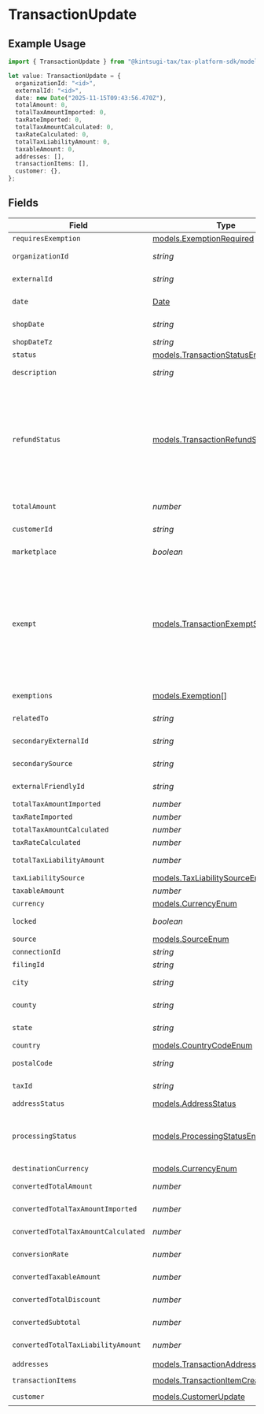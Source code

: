 # TransactionUpdate

## Example Usage

```typescript
import { TransactionUpdate } from "@kintsugi-tax/tax-platform-sdk/models";

let value: TransactionUpdate = {
  organizationId: "<id>",
  externalId: "<id>",
  date: new Date("2025-11-15T09:43:56.470Z"),
  totalAmount: 0,
  totalTaxAmountImported: 0,
  taxRateImported: 0,
  totalTaxAmountCalculated: 0,
  taxRateCalculated: 0,
  totalTaxLiabilityAmount: 0,
  taxableAmount: 0,
  addresses: [],
  transactionItems: [],
  customer: {},
};
```

## Fields

| Field                                                                                                                                                                                                             | Type                                                                                                                                                                                                              | Required                                                                                                                                                                                                          | Description                                                                                                                                                                                                       |
| ----------------------------------------------------------------------------------------------------------------------------------------------------------------------------------------------------------------- | ----------------------------------------------------------------------------------------------------------------------------------------------------------------------------------------------------------------- | ----------------------------------------------------------------------------------------------------------------------------------------------------------------------------------------------------------------- | ----------------------------------------------------------------------------------------------------------------------------------------------------------------------------------------------------------------- |
| `requiresExemption`                                                                                                                                                                                               | [models.ExemptionRequired](../models/exemptionrequired.md)                                                                                                                                                        | :heavy_minus_sign:                                                                                                                                                                                                | N/A                                                                                                                                                                                                               |
| `organizationId`                                                                                                                                                                                                  | *string*                                                                                                                                                                                                          | :heavy_check_mark:                                                                                                                                                                                                | Unique identifier of the organization.                                                                                                                                                                            |
| `externalId`                                                                                                                                                                                                      | *string*                                                                                                                                                                                                          | :heavy_check_mark:                                                                                                                                                                                                | External identifier of the transaction.                                                                                                                                                                           |
| `date`                                                                                                                                                                                                            | [Date](https://developer.mozilla.org/en-US/docs/Web/JavaScript/Reference/Global_Objects/Date)                                                                                                                     | :heavy_check_mark:                                                                                                                                                                                                | Transaction date and time                                                                                                                                                                                         |
| `shopDate`                                                                                                                                                                                                        | *string*                                                                                                                                                                                                          | :heavy_minus_sign:                                                                                                                                                                                                | Transaction date in the shop's local timezone                                                                                                                                                                     |
| `shopDateTz`                                                                                                                                                                                                      | *string*                                                                                                                                                                                                          | :heavy_minus_sign:                                                                                                                                                                                                | Timezone of the shop                                                                                                                                                                                              |
| `status`                                                                                                                                                                                                          | [models.TransactionStatusEnum](../models/transactionstatusenum.md)                                                                                                                                                | :heavy_minus_sign:                                                                                                                                                                                                | N/A                                                                                                                                                                                                               |
| `description`                                                                                                                                                                                                     | *string*                                                                                                                                                                                                          | :heavy_minus_sign:                                                                                                                                                                                                | Description of the transaction.                                                                                                                                                                                   |
| `refundStatus`                                                                                                                                                                                                    | [models.TransactionRefundStatus](../models/transactionrefundstatus.md)                                                                                                                                            | :heavy_minus_sign:                                                                                                                                                                                                | Shopify has 2 order statuses for refund case: refunded and partially_refunded<br/>If the given order has different status from these 2, we will set the<br/>transaction's refund_status to PARTIALLY_REFUNDED by default. |
| `totalAmount`                                                                                                                                                                                                     | *number*                                                                                                                                                                                                          | :heavy_minus_sign:                                                                                                                                                                                                | Total amount of the transaction.                                                                                                                                                                                  |
| `customerId`                                                                                                                                                                                                      | *string*                                                                                                                                                                                                          | :heavy_minus_sign:                                                                                                                                                                                                | Unique identifier of the customer.                                                                                                                                                                                |
| `marketplace`                                                                                                                                                                                                     | *boolean*                                                                                                                                                                                                         | :heavy_minus_sign:                                                                                                                                                                                                | Indicates if transaction is marketplace-based.                                                                                                                                                                    |
| `exempt`                                                                                                                                                                                                          | [models.TransactionExemptStatusEnum](../models/transactionexemptstatusenum.md)                                                                                                                                    | :heavy_minus_sign:                                                                                                                                                                                                | Based on transaction item exempt status.<br/>NOT EXEMPT: None of the items are NOT EXEMPT<br/>PARTIALLY EXEMPT: At least some of the items are NOT EXEMPT<br/>FULLY_EXEMPT: All items sold in the transaction are EXEMPT |
| `exemptions`                                                                                                                                                                                                      | [models.Exemption](../models/exemption.md)[]                                                                                                                                                                      | :heavy_minus_sign:                                                                                                                                                                                                | List of exemptions applied (if any).                                                                                                                                                                              |
| `relatedTo`                                                                                                                                                                                                       | *string*                                                                                                                                                                                                          | :heavy_minus_sign:                                                                                                                                                                                                | Related transaction identifier.                                                                                                                                                                                   |
| `secondaryExternalId`                                                                                                                                                                                             | *string*                                                                                                                                                                                                          | :heavy_minus_sign:                                                                                                                                                                                                | Secondary External Identifier.                                                                                                                                                                                    |
| `secondarySource`                                                                                                                                                                                                 | *string*                                                                                                                                                                                                          | :heavy_minus_sign:                                                                                                                                                                                                | Secondary source information                                                                                                                                                                                      |
| `externalFriendlyId`                                                                                                                                                                                              | *string*                                                                                                                                                                                                          | :heavy_minus_sign:                                                                                                                                                                                                | Friendly identifier of the original item.                                                                                                                                                                         |
| `totalTaxAmountImported`                                                                                                                                                                                          | *number*                                                                                                                                                                                                          | :heavy_minus_sign:                                                                                                                                                                                                | Imported tax amount.                                                                                                                                                                                              |
| `taxRateImported`                                                                                                                                                                                                 | *number*                                                                                                                                                                                                          | :heavy_minus_sign:                                                                                                                                                                                                | Imported tax rate.                                                                                                                                                                                                |
| `totalTaxAmountCalculated`                                                                                                                                                                                        | *number*                                                                                                                                                                                                          | :heavy_minus_sign:                                                                                                                                                                                                | Calculated tax amount.                                                                                                                                                                                            |
| `taxRateCalculated`                                                                                                                                                                                               | *number*                                                                                                                                                                                                          | :heavy_minus_sign:                                                                                                                                                                                                | Calculated tax rate.                                                                                                                                                                                              |
| `totalTaxLiabilityAmount`                                                                                                                                                                                         | *number*                                                                                                                                                                                                          | :heavy_minus_sign:                                                                                                                                                                                                | Total tax liability amount.                                                                                                                                                                                       |
| `taxLiabilitySource`                                                                                                                                                                                              | [models.TaxLiabilitySourceEnum](../models/taxliabilitysourceenum.md)                                                                                                                                              | :heavy_minus_sign:                                                                                                                                                                                                | N/A                                                                                                                                                                                                               |
| `taxableAmount`                                                                                                                                                                                                   | *number*                                                                                                                                                                                                          | :heavy_minus_sign:                                                                                                                                                                                                | Taxable amount.                                                                                                                                                                                                   |
| `currency`                                                                                                                                                                                                        | [models.CurrencyEnum](../models/currencyenum.md)                                                                                                                                                                  | :heavy_minus_sign:                                                                                                                                                                                                | N/A                                                                                                                                                                                                               |
| `locked`                                                                                                                                                                                                          | *boolean*                                                                                                                                                                                                         | :heavy_minus_sign:                                                                                                                                                                                                | Transaction lock status.                                                                                                                                                                                          |
| `source`                                                                                                                                                                                                          | [models.SourceEnum](../models/sourceenum.md)                                                                                                                                                                      | :heavy_minus_sign:                                                                                                                                                                                                | N/A                                                                                                                                                                                                               |
| `connectionId`                                                                                                                                                                                                    | *string*                                                                                                                                                                                                          | :heavy_minus_sign:                                                                                                                                                                                                | Connection Identifier                                                                                                                                                                                             |
| `filingId`                                                                                                                                                                                                        | *string*                                                                                                                                                                                                          | :heavy_minus_sign:                                                                                                                                                                                                | Filing identifier.                                                                                                                                                                                                |
| `city`                                                                                                                                                                                                            | *string*                                                                                                                                                                                                          | :heavy_minus_sign:                                                                                                                                                                                                | City of the transaction address.                                                                                                                                                                                  |
| `county`                                                                                                                                                                                                          | *string*                                                                                                                                                                                                          | :heavy_minus_sign:                                                                                                                                                                                                | County of the transaction address.                                                                                                                                                                                |
| `state`                                                                                                                                                                                                           | *string*                                                                                                                                                                                                          | :heavy_minus_sign:                                                                                                                                                                                                | State of the transaction address.                                                                                                                                                                                 |
| `country`                                                                                                                                                                                                         | [models.CountryCodeEnum](../models/countrycodeenum.md)                                                                                                                                                            | :heavy_minus_sign:                                                                                                                                                                                                | N/A                                                                                                                                                                                                               |
| `postalCode`                                                                                                                                                                                                      | *string*                                                                                                                                                                                                          | :heavy_minus_sign:                                                                                                                                                                                                | Postal code of the transaction.                                                                                                                                                                                   |
| `taxId`                                                                                                                                                                                                           | *string*                                                                                                                                                                                                          | :heavy_minus_sign:                                                                                                                                                                                                | Tax ID associated with the transaction                                                                                                                                                                            |
| `addressStatus`                                                                                                                                                                                                   | [models.AddressStatus](../models/addressstatus.md)                                                                                                                                                                | :heavy_minus_sign:                                                                                                                                                                                                | N/A                                                                                                                                                                                                               |
| `processingStatus`                                                                                                                                                                                                | [models.ProcessingStatusEnum](../models/processingstatusenum.md)                                                                                                                                                  | :heavy_minus_sign:                                                                                                                                                                                                | Our transaction state, used to determine when/if a transaction needs additional<br/>processing.                                                                                                                   |
| `destinationCurrency`                                                                                                                                                                                             | [models.CurrencyEnum](../models/currencyenum.md)                                                                                                                                                                  | :heavy_minus_sign:                                                                                                                                                                                                | N/A                                                                                                                                                                                                               |
| `convertedTotalAmount`                                                                                                                                                                                            | *number*                                                                                                                                                                                                          | :heavy_minus_sign:                                                                                                                                                                                                | Converted total amount.                                                                                                                                                                                           |
| `convertedTotalTaxAmountImported`                                                                                                                                                                                 | *number*                                                                                                                                                                                                          | :heavy_minus_sign:                                                                                                                                                                                                | Converted imported tax amount.                                                                                                                                                                                    |
| `convertedTotalTaxAmountCalculated`                                                                                                                                                                               | *number*                                                                                                                                                                                                          | :heavy_minus_sign:                                                                                                                                                                                                | Converted calculated tax amount.                                                                                                                                                                                  |
| `conversionRate`                                                                                                                                                                                                  | *number*                                                                                                                                                                                                          | :heavy_minus_sign:                                                                                                                                                                                                | Currency conversion rate.                                                                                                                                                                                         |
| `convertedTaxableAmount`                                                                                                                                                                                          | *number*                                                                                                                                                                                                          | :heavy_minus_sign:                                                                                                                                                                                                | Converted taxable amount.                                                                                                                                                                                         |
| `convertedTotalDiscount`                                                                                                                                                                                          | *number*                                                                                                                                                                                                          | :heavy_minus_sign:                                                                                                                                                                                                | Converted total discount amount.                                                                                                                                                                                  |
| `convertedSubtotal`                                                                                                                                                                                               | *number*                                                                                                                                                                                                          | :heavy_minus_sign:                                                                                                                                                                                                | Converted subtotal amount.                                                                                                                                                                                        |
| `convertedTotalTaxLiabilityAmount`                                                                                                                                                                                | *number*                                                                                                                                                                                                          | :heavy_minus_sign:                                                                                                                                                                                                | Converted total tax liability amount.                                                                                                                                                                             |
| `addresses`                                                                                                                                                                                                       | [models.TransactionAddressBuilder](../models/transactionaddressbuilder.md)[]                                                                                                                                      | :heavy_check_mark:                                                                                                                                                                                                | N/A                                                                                                                                                                                                               |
| `transactionItems`                                                                                                                                                                                                | [models.TransactionItemCreateUpdate](../models/transactionitemcreateupdate.md)[]                                                                                                                                  | :heavy_check_mark:                                                                                                                                                                                                | N/A                                                                                                                                                                                                               |
| `customer`                                                                                                                                                                                                        | [models.CustomerUpdate](../models/customerupdate.md)                                                                                                                                                              | :heavy_check_mark:                                                                                                                                                                                                | N/A                                                                                                                                                                                                               |